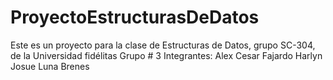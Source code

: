 # ProyectoEstructurasDeDatos
Este es un proyecto para la clase de Estructuras de Datos, grupo SC-304, de la Universidad fidélitas
Grupo # 3
Integrantes:
Alex Cesar Fajardo
Harlyn Josue Luna Brenes 

